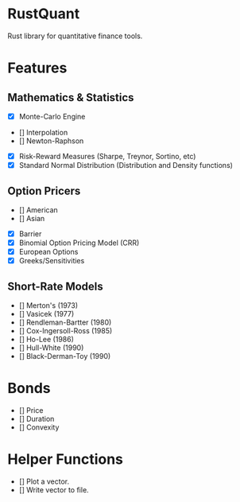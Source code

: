 
# RustQuant

Rust library for quantitative finance tools.

# Features

## Mathematics & Statistics

+ [x] Monte-Carlo Engine
+ [] Interpolation
+ [] Newton-Raphson
+ [x] Risk-Reward Measures (Sharpe, Treynor, Sortino, etc)
+ [x] Standard Normal Distribution (Distribution and Density functions)

## Option Pricers

+ [] American
+ [] Asian
+ [x] Barrier
+ [x] Binomial Option Pricing Model (CRR)
+ [x] European Options
+ [x] Greeks/Sensitivities

## Short-Rate Models

+ [] Merton's (1973)
+ [] Vasicek (1977)
+ [] Rendleman-Bartter (1980)
+ [] Cox-Ingersoll-Ross (1985)
+ [] Ho-Lee (1986)
+ [] Hull-White (1990)
+ [] Black-Derman-Toy (1990)

# Bonds

+ [] Price
+ [] Duration
+ [] Convexity

# Helper Functions

+ [] Plot a vector.
+ [] Write vector to file.
